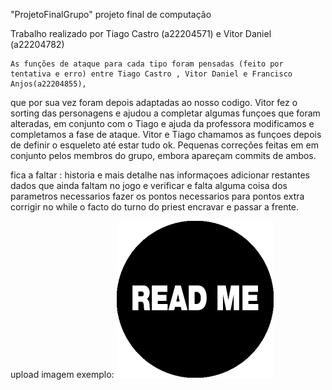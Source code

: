 "ProjetoFinalGrupo"
projeto final de computação

Trabalho realizado por Tiago Castro (a22204571) e Vitor Daniel (a22204782)

	As funções de ataque para cada tipo foram pensadas (feito por tentativa e erro) entre Tiago Castro , Vitor Daniel e Francisco Anjos(a22204855),
que por sua vez foram depois adaptadas ao nosso codigo.
	Vitor fez o sorting das personagens e ajudou a completar algumas funçoes que foram alteradas,
em conjunto com o Tiago e ajuda da professora modificamos e completamos a fase de ataque.
	Vitor e Tiago chamamos as funçoes depois de definir o esqueleto até estar tudo ok.
	Pequenas correções feitas em em conjunto pelos membros do grupo, embora apareçam commits de ambos.

fica a faltar : 
	historia e mais detalhe nas informaçoes
	adicionar restantes dados que ainda faltam no jogo e verificar e falta alguma coisa dos parametros necessarios
	fazer os pontos necessarios para pontos extra
	corrigir no while o facto do turno do priest encravar e passar a frente.


upload imagem exemplo:
![README](readme.png)